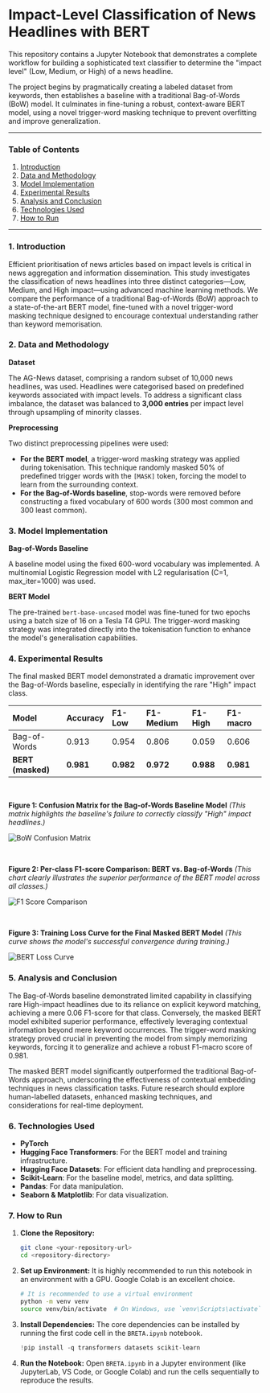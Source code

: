 # Impact-Level Classification of News Headlines with BERT

This repository contains a Jupyter Notebook that demonstrates a complete workflow for building a sophisticated text classifier to determine the "impact level" (Low, Medium, or High) of a news headline.

The project begins by pragmatically creating a labeled dataset from keywords, then establishes a baseline with a traditional Bag-of-Words (BoW) model. It culminates in fine-tuning a robust, context-aware BERT model, using a novel trigger-word masking technique to prevent overfitting and improve generalization.

---

### Table of Contents
1.  [Introduction](#1-introduction)
2.  [Data and Methodology](#2-data-and-methodology)
3.  [Model Implementation](#3-model-implementation)
4.  [Experimental Results](#4-experimental-results)
5.  [Analysis and Conclusion](#5-analysis-and-conclusion)
6.  [Technologies Used](#6-technologies-used)
7.  [How to Run](#7-how-to-run)

---

### 1. Introduction
Efficient prioritisation of news articles based on impact levels is critical in news aggregation and information dissemination. This study investigates the classification of news headlines into three distinct categories—Low, Medium, and High impact—using advanced machine learning methods. We compare the performance of a traditional Bag-of-Words (BoW) approach to a state-of-the-art BERT model, fine-tuned with a novel trigger-word masking technique designed to encourage contextual understanding rather than keyword memorisation.

### 2. Data and Methodology
**Dataset**

The AG-News dataset, comprising a random subset of 10,000 news headlines, was used. Headlines were categorised based on predefined keywords associated with impact levels. To address a significant class imbalance, the dataset was balanced to **3,000 entries** per impact level through upsampling of minority classes.

**Preprocessing**

Two distinct preprocessing pipelines were used:
*   **For the BERT model**, a trigger-word masking strategy was applied during tokenisation. This technique randomly masked 50% of predefined trigger words with the `[MASK]` token, forcing the model to learn from the surrounding context.
*   **For the Bag-of-Words baseline**, stop-words were removed before constructing a fixed vocabulary of 600 words (300 most common and 300 least common).

### 3. Model Implementation
**Bag-of-Words Baseline**

A baseline model using the fixed 600-word vocabulary was implemented. A multinomial Logistic Regression model with L2 regularisation (C=1, max_iter=1000) was used.

**BERT Model**

The pre-trained `bert-base-uncased` model was fine-tuned for two epochs using a batch size of 16 on a Tesla T4 GPU. The trigger-word masking strategy was integrated directly into the tokenisation function to enhance the model's generalisation capabilities.

### 4. Experimental Results
The final masked BERT model demonstrated a dramatic improvement over the Bag-of-Words baseline, especially in identifying the rare "High" impact class.

| Model           | Accuracy | F1-Low | F1-Medium | F1-High | F1-macro |
| :-------------- | :------- | :----- | :-------- | :------ | :------- |
| Bag-of-Words    | 0.913    | 0.954  | 0.806     | 0.059   | 0.606    |
| **BERT (masked)**   | **0.981**    | **0.982**  | **0.972**     | **0.988**   | **0.981**    |

<br>

**Figure 1: Confusion Matrix for the Bag-of-Words Baseline Model**
*(This matrix highlights the baseline's failure to correctly classify "High" impact headlines.)*

![BoW Confusion Matrix](UntitledFolder2/Picture1.png)

<br>

**Figure 2: Per-class F1-score Comparison: BERT vs. Bag-of-Words**
*(This chart clearly illustrates the superior performance of the BERT model across all classes.)*

![F1 Score Comparison](UntitledFolder2/Picture2.png)

<br>

**Figure 3: Training Loss Curve for the Final Masked BERT Model**
*(This curve shows the model's successful convergence during training.)*

![BERT Loss Curve](UntitledFolder2/Picture3.png)

### 5. Analysis and Conclusion
The Bag-of-Words baseline demonstrated limited capability in classifying rare High-impact headlines due to its reliance on explicit keyword matching, achieving a mere 0.06 F1-score for that class. Conversely, the masked BERT model exhibited superior performance, effectively leveraging contextual information beyond mere keyword occurrences. The trigger-word masking strategy proved crucial in preventing the model from simply memorizing keywords, forcing it to generalize and achieve a robust F1-macro score of 0.981.

The masked BERT model significantly outperformed the traditional Bag-of-Words approach, underscoring the effectiveness of contextual embedding techniques in news classification tasks. Future research should explore human-labelled datasets, enhanced masking techniques, and considerations for real-time deployment.

### 6. Technologies Used
*   **PyTorch**
*   **Hugging Face Transformers**: For the BERT model and training infrastructure.
*   **Hugging Face Datasets**: For efficient data handling and preprocessing.
*   **Scikit-Learn**: For the baseline model, metrics, and data splitting.
*   **Pandas**: For data manipulation.
*   **Seaborn & Matplotlib**: For data visualization.

### 7. How to Run
1.  **Clone the Repository:**
    ```bash
    git clone <your-repository-url>
    cd <repository-directory>
    ```
2.  **Set up Environment:**
    It is highly recommended to run this notebook in an environment with a GPU. Google Colab is an excellent choice.
    ```bash
    # It is recommended to use a virtual environment
    python -m venv venv
    source venv/bin/activate  # On Windows, use `venv\Scripts\activate`
    ```
3.  **Install Dependencies:**
    The core dependencies can be installed by running the first code cell in the `BRETA.ipynb` notebook.
    ```python
    !pip install -q transformers datasets scikit-learn
    ```
4.  **Run the Notebook:**
    Open `BRETA.ipynb` in a Jupyter environment (like JupyterLab, VS Code, or Google Colab) and run the cells sequentially to reproduce the results.
